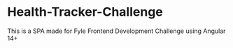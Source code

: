 # Health-Tracker-Challenge
This is a SPA made for Fyle Frontend Development Challenge using Angular 14+
